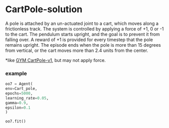 # CartPole-solution

A pole is attached by an un-actuated joint to a cart, which moves along a frictionless track. The system is controlled by applying a force of +1, 0 or -1 to the cart. The pendulum starts upright, and the goal is to prevent it from falling over. A reward of +1 is provided for every timestep that the pole remains upright. The episode ends when the pole is more than 15 degrees from vertical, or the cart moves more than 2.4 units from the center.

*like [GYM CartPole-v1](https://gym.openai.com/envs/CartPole-v1), but may not apply force.


### example

```python
oo7 = Agent(
env=Cart_pole,
epochs=5000,
learning_rate=0.05, 
gamma=0.9,
epsilon=0.1
)

oo7.fit()
```
